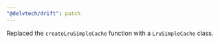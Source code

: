 ```yaml
---
"@delvtech/drift": patch
---
```


Replaced the `createLruSimpleCache` function with a `LruSimpleCache` class.
